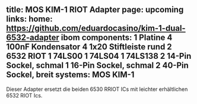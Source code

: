title: MOS KIM-1 RIOT Adapter
page: upcoming
links:
    home: https://github.com/eduardocasino/kim-1-dual-6532-adapter
    ibom
components:
    1 Platine
    4 100nF Kondensator
    4 1x20 Stiftleiste rund
    2 6532 RIOT
    1 74LS00
    1 74LS04
    1 74LS138
    2 14-Pin Sockel, schmal
    1 16-Pin Sockel, schmal
    2 40-Pin Sockel, breit
systems:
    MOS KIM-1
---
Dieser Adapter ersetzt die beiden 6530 RRIOT ICs mit leichter erhältlichen 6532 RIOT Ics.
